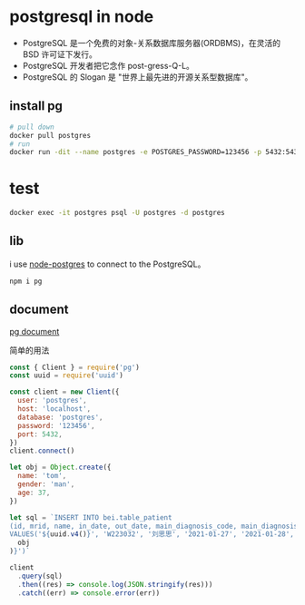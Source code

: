 # postgresql in node

- PostgreSQL 是一个免费的对象-关系数据库服务器(ORDBMS)，在灵活的 BSD 许可证下发行。
- PostgreSQL 开发者把它念作 post-gress-Q-L。
- PostgreSQL 的 Slogan 是 "世界上最先进的开源关系型数据库"。

## install pg

```bash
# pull down
docker pull postgres
# run
docker run -dit --name postgres -e POSTGRES_PASSWORD=123456 -p 5432:5432 -d postgres
```

# test

```bash
docker exec -it postgres psql -U postgres -d postgres
```

## lib

i use [node-postgres](https://www.npmjs.com/package/pg) to connect to the PostgreSQL。

```bash
npm i pg
```

## document

[pg document](https://node-postgres.com/features/connecting)

简单的用法

```js
const { Client } = require('pg')
const uuid = require('uuid')

const client = new Client({
  user: 'postgres',
  host: 'localhost',
  database: 'postgres',
  password: '123456',
  port: 5432,
})
client.connect()

let obj = Object.create({
  name: 'tom',
  gender: 'man',
  age: 37,
})

let sql = `INSERT INTO bei.table_patient
(id, mrid, name, in_date, out_date, main_diagnosis_code, main_diagnosis_name, total_fee, ext_json)
VALUES('${uuid.v4()}', 'W223032', '刘思思', '2021-01-27', '2021-01-28', 'J00.X02', '病毒性感冒', 121.68, '${JSON.stringify(
  obj
)}')`

client
  .query(sql)
  .then((res) => console.log(JSON.stringify(res)))
  .catch((err) => console.error(err))
```

